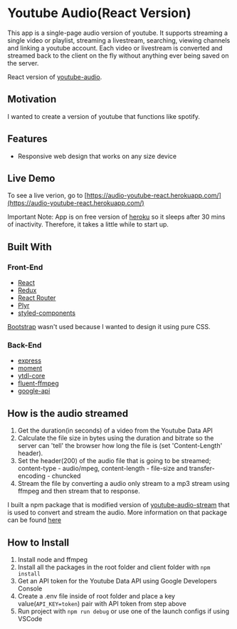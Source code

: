 # Youtube Audio(React Version)

This app is a single-page audio version of youtube. It supports streaming a single video or playlist, streaming a livestream, searching, viewing channels and linking a youtube account. Each video or livestream is converted and streamed back to the client on the fly without anything ever being saved on the server.

React version of [youtube-audio](https://github.com/iSolutionJA/youtube-audio).

## Motivation

I wanted to create a version of youtube that functions like spotify.

## Features

- Responsive web design that works on any size device

## Live Demo

To see a live verion, go to [https://audio-youtube-react.herokuapp.com/](https://audio-youtube-react.herokuapp.com/)

Important Note: App is on free version of [heroku](https://www.heroku.com) so it sleeps after 30 mins of inactivity. Therefore, it takes a little while to start up.

## Built With

### Front-End

- [React](https://reactjs.org/)
- [Redux](https://redux.js.org/)
- [React Router](https://github.com/ReactTraining/react-router)
- [Plyr](https://plyr.io/)
- [styled-components](https://www.styled-components.com/)

[Bootstrap](https://www.styled-components.com/) wasn't used because I wanted to design it using pure CSS.

### Back-End

- [express](https://expressjs.com/)
- [moment](https://momentjs.com/)
- [ytdl-core](https://github.com/fent/node-ytdl-core#readme)
- [fluent-ffmpeg](https://github.com/fluent-ffmpeg/node-fluent-ffmpeg)
- [google-api](https://github.com/googleapis/google-api-nodejs-client#readme)

## How is the audio streamed

1. Get the duration(in seconds) of a video from the Youtube Data API
2. Calculate the file size in bytes using the duration and bitrate so the server can 'tell' the browser how long the file is (set 'Content-Length' header).
3. Set the header(200) of the audio file that is going to be streamed; content-type - audio/mpeg, content-length - file-size and transfer-encoding - chuncked
4. Stream the file by converting a audio only stream to a mp3 stream using ffmpeg and then stream that to response.

I built a npm package that is modified version of [youtube-audio-stream](https://www.npmjs.com/package/youtube-audio-stream) that is used to convert and stream the audio. More information on that package can be found [here](https://www.npmjs.com/package/@isolution/youtube-audio-stream)

## How to Install

1. Install node and ffmpeg
2. Install all the packages in the root folder and client folder with `npm install`
3. Get an API token for the Youtube Data API using Google Developers Console
4. Create a .env file inside of root folder and place a key value(`API_KEY=token`) pair with API token from step above
5. Run project with `npm run debug` or use one of the launch configs if using VSCode
